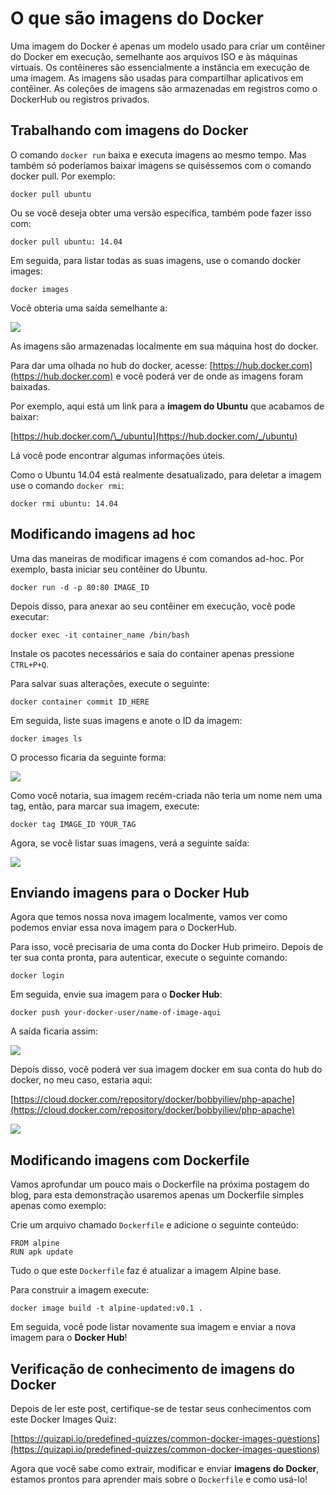 # O que são imagens do Docker

Uma imagem do Docker é apenas um modelo usado para criar um contêiner do Docker em execução, semelhante aos arquivos ISO e às máquinas virtuais. Os contêineres são essencialmente a instância em execução de uma imagem. As imagens são usadas para compartilhar aplicativos em contêiner. As coleções de imagens são armazenadas em registros como o DockerHub ou registros privados.

## Trabalhando com imagens do Docker

O comando `docker run` baixa e executa imagens ao mesmo tempo. Mas também só poderíamos baixar imagens se quiséssemos com o comando docker pull. Por exemplo:

```
docker pull ubuntu
```

Ou se você deseja obter uma versão específica, também pode fazer isso com:

```
docker pull ubuntu: 14.04
```

Em seguida, para listar todas as suas imagens, use o comando docker images:

```
docker images
```

Você obteria uma saída semelhante a:

![](https://cdn.devdojo.com/posts/images/April2020/docker-images-list.png)

As imagens são armazenadas localmente em sua máquina host do docker.

Para dar uma olhada no hub do docker, acesse: [https://hub.docker.com](https://hub.docker.com) e você poderá ver de onde as imagens foram baixadas.

Por exemplo, aqui está um link para a **imagem do Ubuntu** que acabamos de baixar:

[https://hub.docker.com/\_/ubuntu](https://hub.docker.com/_/ubuntu)

Lá você pode encontrar algumas informações úteis.

Como o Ubuntu 14.04 está realmente desatualizado, para deletar a imagem use o comando `docker rmi`:

```
docker rmi ubuntu: 14.04
```

## Modificando imagens ad hoc

Uma das maneiras de modificar imagens é com comandos ad-hoc. Por exemplo, basta iniciar seu contêiner do Ubuntu.

```
docker run -d -p 80:80 IMAGE_ID
```

Depois disso, para anexar ao seu contêiner em execução, você pode executar:

```
docker exec -it container_name /bin/bash
```

Instale os pacotes necessários e saia do container apenas pressione `CTRL+P+Q`.

Para salvar suas alterações, execute o seguinte:

```
docker container commit ID_HERE
```

Em seguida, liste suas imagens e anote o ID da imagem:

```
docker images ls
```

O processo ficaria da seguinte forma:

![](https://cdn.devdojo.com/posts/images/April2020/docker-commit.png)

Como você notaria, sua imagem recém-criada não teria um nome nem uma tag, então, para marcar sua imagem, execute:

```
docker tag IMAGE_ID YOUR_TAG
```

Agora, se você listar suas imagens, verá a seguinte saída:

![](https://cdn.devdojo.com/posts/images/April2020/docker-tag.png)

## Enviando imagens para o Docker Hub

Agora que temos nossa nova imagem localmente, vamos ver como podemos enviar essa nova imagem para o DockerHub.

Para isso, você precisaria de uma conta do Docker Hub primeiro. Depois de ter sua conta pronta, para autenticar, execute o seguinte comando:

```
docker login
```

Em seguida, envie sua imagem para o **Docker Hub**:

```
docker push your-docker-user/name-of-image-aqui
```

A saída ficaria assim:

![](https://cdn.devdojo.com/posts/images/April2020/docker-push.png)

Depois disso, você poderá ver sua imagem docker em sua conta do hub do docker, no meu caso, estaria aqui:

[https://cloud.docker.com/repository/docker/bobbyiliev/php-apache](https://cloud.docker.com/repository/docker/bobbyiliev/php-apache)

![](https://cdn.devdojo.com/posts/images/April2020/docker-hub.png)

## Modificando imagens com Dockerfile

Vamos aprofundar um pouco mais o Dockerfile na próxima postagem do blog, para esta demonstração usaremos apenas um Dockerfile simples apenas como exemplo:

Crie um arquivo chamado `Dockerfile` e adicione o seguinte conteúdo:

```
FROM alpine
RUN apk update
```

Tudo o que este `Dockerfile` faz é atualizar a imagem Alpine base.

Para construir a imagem execute:

```
docker image build -t alpine-updated:v0.1 .
```

Em seguida, você pode listar novamente sua imagem e enviar a nova imagem para o **Docker Hub**!

## Verificação de conhecimento de imagens do Docker

Depois de ler este post, certifique-se de testar seus conhecimentos com este Docker Images Quiz:

[https://quizapi.io/predefined-quizzes/common-docker-images-questions](https://quizapi.io/predefined-quizzes/common-docker-images-questions)

Agora que você sabe como extrair, modificar e enviar **imagens do Docker**, estamos prontos para aprender mais sobre o `Dockerfile` e como usá-lo!
